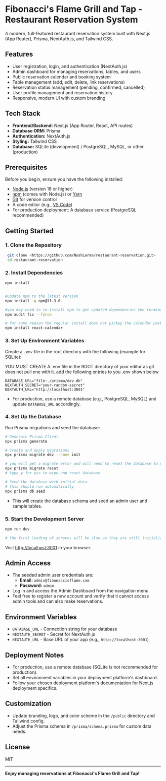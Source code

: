 # Fibonacci's Flame Grill and Tap - Restaurant Reservation System

A modern, full-featured restaurant reservation system built with Next.js (App Router), Prisma, NextAuth.js, and Tailwind CSS.

## Features
- User registration, login, and authentication (NextAuth.js)
- Admin dashboard for managing reservations, tables, and users
- Public reservation calendar and booking system
- Table management (add, edit, delete, link reservations)
- Reservation status management (pending, confirmed, cancelled)
- User profile management and reservation history
- Responsive, modern UI with custom branding

## Tech Stack
- **Frontend/Backend:** Next.js (App Router, React, API routes)
- **Database ORM:** Prisma
- **Authentication:** NextAuth.js
- **Styling:** Tailwind CSS
- **Database:** SQLite (development) / PostgreSQL, MySQL, or other (production)

## Prerequisites
Before you begin, ensure you have the following installed:
- [Node.js](https://nodejs.org/) (version 18 or higher)
- [npm](https://www.npmjs.com/) (comes with Node.js) or [Yarn](https://yarnpkg.com/)
- [Git](https://git-scm.com/) for version control
- A code editor (e.g., [VS Code](https://code.visualstudio.com/))
- For production deployment: A database service (PostgreSQL recommended)

## Getting Started

### 1. Clone the Repository
```bash
 git clone <https://github.com/NoahLerma/restaurant-reservation.git>
 cd restaurant-reservation
```

### 2. Install Dependencies
```bash
npm install


#update npm to the latest version
npm install -g npm@11.3.0

#you may need to re-install npm to get updated dependencies the terminal will let you know
npm audit fix --force

# for some reason the regular install does not pickup the calendar package so it will have to be installed seperatly
npm install react-calendar
```

### 3. Set Up Environment Variables
Create a `.env` file in the root directory with the following (example for SQLite):

YOU MUST CREATE A .env file in the ROOT directory of your editor as git does not pull one with it.
add the following entries to you .env shown below 

```
DATABASE_URL="file:./prisma/dev.db"
NEXTAUTH_SECRET="your-random-secret"
NEXTAUTH_URL="http://localhost:3001"
```
- For production, use a remote database (e.g., PostgreSQL, MySQL) and update `DATABASE_URL` accordingly.

### 4. Set Up the Database
Run Prisma migrations and seed the database:
```bash
# Generate Prisma Client
npx prisma generate

# Create and apply migrations
npx prisma migrate dev --name init

# you will get a migrate error and will need to reset the database to migrate it properly
npx prisma migrate reset
# type y for yes to wipe and reset database

# Seed the database with initial data
# this should run automatically
npx prisma db seed
```
- This will create the database schema and seed an admin user and sample tables.

### 5. Start the Development Server
```bash
npm run dev

# the first loading of screens will be slow as they are still initializing. just give them time.
```
Visit [http://localhost:3001](http://localhost:3001) in your browser.

## Admin Access
- The seeded admin user credentials are:
  - **Email:** `admin@fibonaccisflame.com`
  - **Password:** `admin`
- Log in and access the Admin Dashboard from the navigation menu.
- Feel free to register a new account and verify that it cannot access admin tools and can also make reservations.

## Environment Variables
- `DATABASE_URL` - Connection string for your database
- `NEXTAUTH_SECRET` - Secret for NextAuth.js
- `NEXTAUTH_URL` - Base URL of your app (e.g., `http://localhost:3001`)

## Deployment Notes
- For production, use a remote database (SQLite is not recommended for production).
- Set all environment variables in your deployment platform's dashboard.
- Follow your chosen deployment platform's documentation for Next.js deployment specifics.

## Customization
- Update branding, logo, and color scheme in the `/public` directory and Tailwind config.
- Adjust the Prisma schema in `/prisma/schema.prisma` for custom data needs.

## License
MIT

---

**Enjoy managing reservations at Fibonacci's Flame Grill and Tap!**